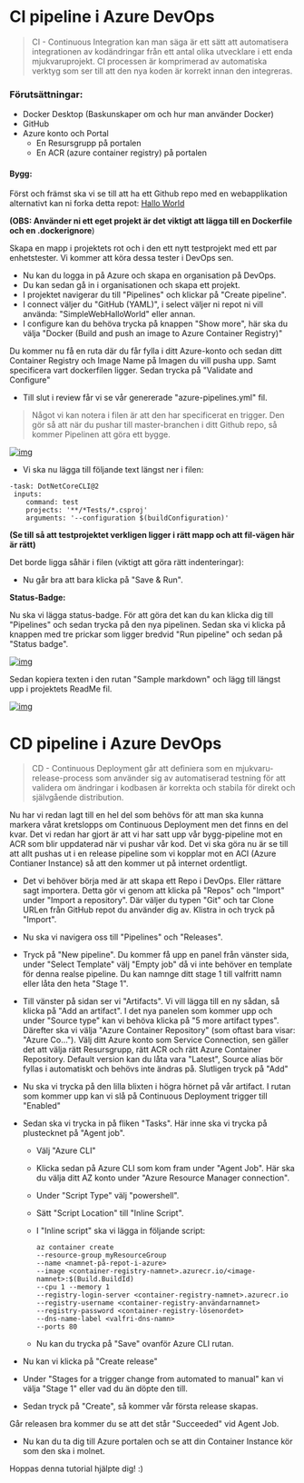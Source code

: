 # CI pipeline i Azure DevOps

> CI - Continuous Integration kan man säga är ett sätt att automatisera integrationen av kodändringar från ett antal olika utvecklare i ett enda mjukvaruprojekt. CI processen är komprimerad av automatiska verktyg som ser till att den nya koden är korrekt innan den integreras.

### Förutsättningar:

- Docker Desktop (Baskunskaper om och hur man använder Docker)
- GitHub
- Azure konto och Portal
  - En Resursgrupp på portalen
  - En ACR (azure container registry) på portalen

#### Bygg:

Först och främst ska vi se till att ha ett Github repo med en webapplikation alternativt kan ni forka detta repot: [Hallo World](https://github.com/skjohansen/SimpleWebHalloWorld)

**(OBS: Använder ni ett eget projekt är det viktigt att lägga till en Dockerfile och en .dockerignore**)

Skapa en mapp i projektets rot och i den ett nytt testprojekt med ett par enhetstester. Vi kommer att köra dessa tester i DevOps sen.

- Nu kan du logga in på Azure och skapa en organisation på DevOps.
- Du kan sedan gå in i organisationen och skapa ett projekt.
- I projektet navigerar du till "Pipelines" och klickar på "Create pipeline".
- I connect väljer du "GitHub (YAML)", i select väljer ni repot ni vill använda: "SimpleWebHalloWorld" eller annan.
- I configure kan du behöva trycka på knappen "Show more", här ska du välja "Docker (Build and push an image to Azure Container Registry)"

Du kommer nu få en ruta där du får fylla i ditt Azure-konto och sedan ditt Container Registry och Image Name på Imagen du vill pusha upp. Samt specificera vart dockerfilen ligger. Sedan trycka på "Validate and Configure"

- Till slut i review får vi se vår genererade "azure-pipelines.yml" fil.

> Något vi kan notera i filen är att den har specificerat en trigger. Den gör så att när du pushar till master-branchen i ditt Github repo, så kommer Pipelinen att göra ett bygge.

[![img](https://camo.githubusercontent.com/fd7995560532fab4a288f61e22e720945ab1cf74/68747470733a2f2f6d656469612e646973636f72646170702e6e65742f6174746163686d656e74732f3731343335373134353034323238383730302f3735353332333931393837353137383535362f696d6167652d32303230303931343136303832333335332e706e673f77696474683d343030266865696768743d3938)](https://camo.githubusercontent.com/fd7995560532fab4a288f61e22e720945ab1cf74/68747470733a2f2f6d656469612e646973636f72646170702e6e65742f6174746163686d656e74732f3731343335373134353034323238383730302f3735353332333931393837353137383535362f696d6167652d32303230303931343136303832333335332e706e673f77696474683d343030266865696768743d3938)

- Vi ska nu lägga till följande text längst ner i filen:

```
-task: DotNetCoreCLI@2  
 inputs:    
	command: test    
 	projects: '**/*Tests/*.csproj'    
 	arguments: '--configuration $(buildConfiguration)' 
```

**(Se till så att testprojektet verkligen ligger i rätt mapp och att fil-vägen här är rätt)**

Det borde ligga såhär i filen (viktigt att göra rätt indenteringar):

- Nu går bra att bara klicka på "Save & Run".

**Status-Badge:**

Nu ska vi lägga status-badge. För att göra det kan du kan klicka dig till "Pipelines" och sedan trycka på den nya pipelinen. Sedan ska vi klicka på knappen med tre prickar som ligger bredvid "Run pipeline" och sedan på "Status badge".

[![img](https://camo.githubusercontent.com/1378b22a2cfcd0795abdc415d3955b990a680586/68747470733a2f2f6d656469612e646973636f72646170702e6e65742f6174746163686d656e74732f3731343335373134353034323238383730302f3735353036383330323031303631333739302f756e6b6e6f776e2e706e673f77696474683d323135266865696768743d333030)](https://camo.githubusercontent.com/1378b22a2cfcd0795abdc415d3955b990a680586/68747470733a2f2f6d656469612e646973636f72646170702e6e65742f6174746163686d656e74732f3731343335373134353034323238383730302f3735353036383330323031303631333739302f756e6b6e6f776e2e706e673f77696474683d323135266865696768743d333030)

Sedan kopiera texten i den rutan "Sample markdown" och lägg till längst upp i projektets ReadMe fil.

[![img](https://camo.githubusercontent.com/e64039d38bce81a7bac005b4d9fa2915e6cde2f5/68747470733a2f2f6d656469612e646973636f72646170702e6e65742f6174746163686d656e74732f3731343335373134353034323238383730302f3735353036393337393037383532303935322f756e6b6e6f776e2e706e673f77696474683d343030266865696768743d323634)](https://camo.githubusercontent.com/e64039d38bce81a7bac005b4d9fa2915e6cde2f5/68747470733a2f2f6d656469612e646973636f72646170702e6e65742f6174746163686d656e74732f3731343335373134353034323238383730302f3735353036393337393037383532303935322f756e6b6e6f776e2e706e673f77696474683d343030266865696768743d323634)

# CD pipeline i Azure DevOps

> CD - Continuous Deployment går att definiera som en mjukvaru-release-process som använder sig av automatiserad testning för att validera om ändringar i kodbasen är korrekta och stabila för direkt och självgående distribution.

Nu har vi redan lagt till en hel del som behövs för att man ska kunna markera vårat kretslopps om Continuous Deployment men det finns en del kvar. Det vi redan har gjort är att vi har satt upp vår bygg-pipeline mot en ACR som blir uppdaterad när vi pushar vår kod. Det vi ska göra nu är se till att allt pushas ut i en release pipeline som vi kopplar mot en ACI (Azure Contianer Instance) så att den kommer ut på internet ordentligt.

- Det vi behöver börja med är att skapa ett Repo i DevOps. Eller rättare sagt importera. Detta gör vi genom att klicka på "Repos" och "Import" under "Import a repository". Där väljer du typen "Git" och tar Clone URLen från GitHub repot du använder dig av. Klistra in och tryck på "Import".

- Nu ska vi navigera oss till "Pipelines" och "Releases".

- Tryck på "New pipeline". Du kommer få upp en panel från vänster sida, under "Select Template" välj "Empty job" då vi inte behöver en template för denna realse pipeline. Du kan namnge ditt stage 1 till valfritt namn eller låta den heta "Stage 1".

- Till vänster på sidan ser vi "Artifacts". Vi vill lägga till en ny sådan, så klicka på "Add an artifact". I det nya panelen som kommer upp och under "Source type" kan vi behöva klicka på "5 more artifact types". Därefter ska vi välja "Azure Container Repository" (som oftast bara visar: "Azure Co..."). Välj ditt Azure konto som Service Connection, sen gäller det att välja rätt Resursgrupp, rätt ACR och rätt Azure Container Repository. Default version kan du låta vara "Latest", Source alias bör fyllas i automatiskt och behövs inte ändras på. Slutligen tryck på "Add"

- Nu ska vi trycka på den lilla blixten i högra hörnet på vår artifact. I rutan som kommer upp kan vi slå på Continuous Deployment trigger till "Enabled"

- Sedan ska vi trycka in på fliken "Tasks". Här inne ska vi trycka på plustecknet på "Agent job".

  - Välj "Azure CLI"

  - Klicka sedan på Azure CLI som kom fram under "Agent Job". Här ska du välja ditt AZ konto under "Azure Resource Manager connection".

  - Under "Script Type" välj "powershell".

  - Sätt "Script Location" till "Inline Script".

  - I "Inline script" ska vi lägga in följande script:

    ```
    az container create 
    --resource-group myResourceGroup 
    --name <namnet-på-repot-i-azure> 
    --image <container-registry-namnet>.azurecr.io/<image-namnet>:$(Build.BuildId) 
    --cpu 1 --memory 1 
    --registry-login-server <container-registry-namnet>.azurecr.io 
    --registry-username <container-registry-användarnamnet> 
    --registry-password <container-registry-lösenordet>
    --dns-name-label <valfri-dns-namn> 
    --ports 80
    ```

  - Nu kan du trycka på "Save" ovanför Azure CLI rutan.

- Nu kan vi klicka på "Create release"

- Under "Stages for a trigger change from automated to manual" kan vi välja "Stage 1" eller vad du än döpte den till.

- Sedan tryck på "Create", så kommer vår första release skapas.

Går releasen bra kommer du se att det står "Succeeded" vid Agent Job.

- Nu kan du ta dig till Azure portalen och se att din Container Instance kör som den ska i molnet.

Hoppas denna tutorial hjälpte dig! :)